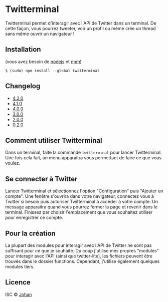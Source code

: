 # Twitterminal

Twitterminal permet d'interagir avec l'API de Twitter dans un terminal. De cette façon, vous pourrez tweeter, voir un profil ou même crée un thread sans même ouvrir un navigateur !


## Installation

(vous avez besoin de [nodejs](https://nodejs.org) et [npm](https://npmjs.com/))
```
$ (sudo) npm install --global twitterminal
```


## Changelog

* [4.2.0](https://twiterminal.carrd.co/#changelog-420)
* [4.1.0](https://twiterminal.carrd.co/#changelog-410)
* [4.0.0](https://twiterminal.carrd.co/#changelog-400)
* [3.0.0](https://twiterminal.carrd.co/#changelog-300)
* [2.0.0](https://twiterminal.carrd.co/#changelog-200)
* [0.2.0](https://twiterminal.carrd.co/#changelog-020)


## Comment utiliser Twitterminal

Dans un terminal, faite la commande `twitterminal` pour lancer Twitterminal. Une fois cela fait, un menu apparaitra vous permettant de faire ce que vous voulez.


## Se connecter à Twitter

Lancer Twitterminal et sélectionnez l'option "Configuration" puis "Ajouter un compte". Une fenêtre s'ouvrira dans votre navigateur, connectez vous à Twitter si besoin puis autoriser Twitterminal à accéder à votre compte. Un message apparaitra quand vous pourrez fermer la page et revenir dans le terminal. Finissez par choisir l'emplacement que vous souhaitez utiliser pour enregistrer ce compte.


## Pour la création

La plupart des modules pour interagir avec l'API de Twitter ne sont pas suffisant pour ce que je souhaite. Du coup j'utilise mes propres "modules" pour interagir avec l'API (ainsi que twitter-lite), les fichiers peuvent être trouvés dans le dossier functions. Cependant, j'utilise également quelques modules tiers.


## Licence

ISC © [Johan](https://johanstickman.com)
